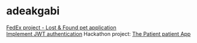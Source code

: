# adeakgabi
[FedEx project - Lost & Found pet application](https://github.com/adeakgabi/aragonite-lassie)
<br/>
[Implement JWT authentication](https://github.com/adeakgabi/JWT)
Hackathon project: [The Patient patient App](https://github.com/birobotond20/thepatientpatient?fbclid=IwAR0GLuV_tWYj2xzDVHHR_BGFaVhsJtsaX86YKYIrQnN1_oHPq3GeaR0_PfE)
<br/>

